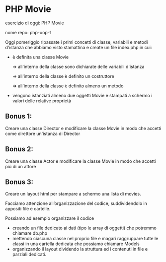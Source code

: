 # PHP Movie

esercizio di oggi: PHP Movie

nome repo: php-oop-1

Oggi pomeriggio ripassate i primi concetti di classe, variabili e metodi d'istanza che abbiamo visto stamattina e create un file index.php in cui:
 - è definita una classe Movie

   => all'interno della classe sono dichiarate delle variabili d'istanza

   => all'interno della classe è definito un costruttore

   => all'interno della classe è definito almeno un metodo

- vengono istanziati almeno due oggetti Movie e stampati a schermo i valori delle relative proprietà

## Bonus 1:
Creare una classe Director e modificare la classe Movie in modo che accetti come direttore un'istanza di Director
## Bonus 2:
Creare una classe Actor e modificare la classe Movie in modo che accetti piú di un attore
## Bonus 3:
Creare un layout html per stampare a schermo una lista di movies.

Facciamo attenzione all’organizzazione del codice, suddividendolo in appositi file e cartelle.

 Possiamo ad esempio organizzare il codice
- creando un file dedicato ai dati (tipo le array di oggetti) che potremmo chiamare db.php
- mettendo ciascuna classe nel proprio file e magari raggruppare tutte le classi in una cartella dedicata che possiamo chiamare Models
- organizzando il layout dividendo la struttura ed i contenuti in file e parziali dedicati.
